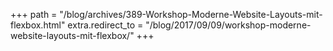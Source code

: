 +++
path = "/blog/archives/389-Workshop-Moderne-Website-Layouts-mit-flexbox.html"
extra.redirect_to = "/blog/2017/09/09/workshop-moderne-website-layouts-mit-flexbox/"
+++
